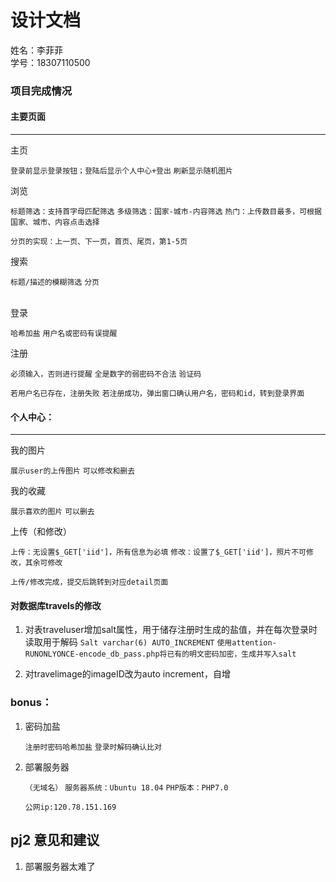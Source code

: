 # 设计文档
姓名：李菲菲<br>
学号：18307110500

### 项目完成情况
   #### 主要页面
   <hr>
   主页 
   
   `登录前显示登录按钮；登陆后显示个人中心+登出` `刷新显示随机图片`
   
   浏览
   
   `标题筛选：支持首字母匹配筛选`
   `多级筛选：国家-城市-内容筛选`
   `热门：上传数目最多，可根据国家、城市、内容点击选择`
   
   `分页的实现：上一页、下一页，首页、尾页，第1-5页`
    
   搜索
   
   `标题/描述的模糊筛选`
   `分页`
   
   <br>
   登录
   
   `哈希加盐`
   `用户名或密码有误提醒`
   
   注册
   
   `必须输入，否则进行提醒`
   `全是数字的弱密码不合法` 
   `验证码` 
   
   `若用户名已存在，注册失败`
   `若注册成功，弹出窗口确认用户名，密码和id，转到登录界面`
     
   
   #### 个人中心：
   <hr>
   我的图片
   
   `展示user的上传图片`
   `可以修改和删去`
   
   我的收藏
   
   `展示喜欢的图片`
   `可以删去`
   
   上传（和修改）
   
   `上传：无设置$_GET['iid']，所有信息为必填` 
   `修改：设置了$_GET['iid']，照片不可修改，其余可修改` 
   
   `上传/修改完成，提交后跳转到对应detail页面`
   
   #### 对数据库travels的修改
   
   1. 对表traveluser增加salt属性，用于储存注册时生成的盐值，并在每次登录时读取用于解码
    `Salt varchar(6) AUTO_INCREMENT` `使用attention-RUNONLYONCE-encode_db_pass.php将已有的明文密码加密，生成并写入salt`
    
   2. 对travelimage的imageID改为auto increment，自增
   
  
 ### bonus：
   
1. 密码加盐 

   `注册时密码哈希加盐`
   `登录时解码确认比对`
   
2. 部署服务器

   `（无域名）`
   `服务器系统：Ubuntu 18.04`
   `PHP版本：PHP7.0`
   
   `公网ip:120.78.151.169`
   
   
## pj2 意见和建议

1. 部署服务器太难了
